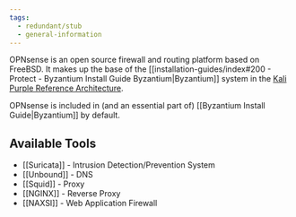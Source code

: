 ```yaml
---
tags:
  - redundant/stub
  - general-information
---
```



OPNsense is an open source firewall and routing platform based on FreeBSD. It makes up the base of the [[installation-guides/index#200 - Protect - Byzantium Install Guide Byzantium|Byzantium]] system in the  [Kali Purple Reference Architecture](https://gitlab.com/kalilinux/kali-purple/documentation/-/raw/main/pictures/Kali-Purple-03-Architecture.png). 

OPNsense is included in (and an essential part of) [[Byzantium Install Guide|Byzantium]] by default.
## Available Tools
- [[Suricata]] - Intrusion Detection/Prevention System
- [[Unbound]] - DNS
- [[Squid]] - Proxy
- [[NGINX]] - Reverse Proxy
- [[NAXSI]] - Web Application Firewall 